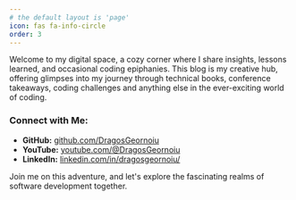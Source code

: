 ```yaml
---
# the default layout is 'page'
icon: fas fa-info-circle
order: 3
---
```


Welcome to my digital space, a cozy corner where I share insights, lessons learned, and occasional coding epiphanies. This blog is my creative hub, offering glimpses into my journey through technical books, conference takeaways, coding challenges and anything else in the ever-exciting world of coding.

### Connect with Me:
- **GitHub:** [github.com/DragosGeornoiu](https://github.com/DragosGeornoiu)
- **YouTube:** [youtube.com/@DragosGeornoiu](https://www.youtube.com/@DragosGeornoiu)
- **LinkedIn:** [linkedin.com/in/dragosgeornoiu/](https://www.linkedin.com/in/dragosgeornoiu/)

Join me on this adventure, and let's explore the fascinating realms of software development together.
